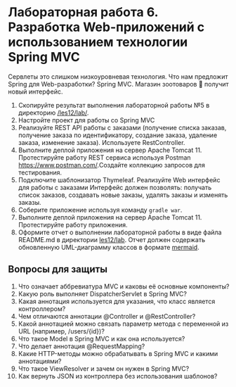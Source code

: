 # Лабораторная работа 6. Разработка Web-приложений с использованием технологии Spring MVC

Сервлеты это слишком низкоуровневая технология.  Что нам предложит Spring  для Web-разработки? Spring MVC. Магазин зоотоваров 🦇  получит новый интерфейс.

1. Скопируйте результат выполнения лабораторной работы №5 в директорию [/les12/lab/](/les12/lab/).
2. Настройте проект для работы со  Spring MVC
3. Реализуйте REST API работы с заказами (получение списка заказав, получение заказа по идентификатору, создание заказа, удаление заказа, изменение заказа). Используете RestController.
4. Выполните деплой приложения на сервер Apache Tomcat 11. Протестируйте работу REST сервиса используя Postman <https://www.postman.com/>.Создайте коллекцию запросов для тестирования.
5. Подключите шаблонизатор Thymeleaf. Реализуйте Web интерфейс для работы с заказами Интерфейс должен позволять: получать список заказов, создавать новые заказы, удалять заказы и изменять заказы.
6. Соберите приложение  используя команду  ```gradle war```.
7. Выполните деплой приложения на сервер Apache Tomcat 11. Протестируйте работу приложения. 
8. Оформите отчет о выполнении лабораторной работы в виде файла  README.md в директории [les12/lab](/les12/lab/). Отчет должен содержать обновленную  UML-диаграмму классов в формате [mermaid](https://mermaid.js.org/).

## Вопросы для защиты

1. Что означает аббревиатура MVC и каковы её основные компоненты?
2. Какую роль выполняет DispatcherServlet в Spring MVC?
3. Какая аннотация используется для указания, что класс является контроллером?
4. Чем отличаются аннотации @Controller и @RestController?
5. Какой аннотацией можно связать параметр метода с переменной из URL (например, /users/{id})?
6. Что такое Model в Spring MVC и как она используется?
7. Что делает аннотация @RequestMapping?
8. Какие HTTP-методы можно обрабатывать в Spring MVC и какими аннотациями?
9. Что такое ViewResolver и зачем он нужен в Spring MVC?
10. Как вернуть JSON из контроллера без использования шаблонов?
